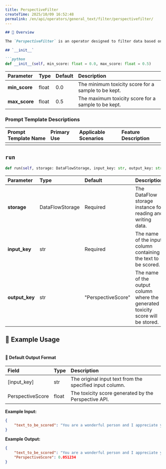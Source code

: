 ```yaml
---
title: PerspectiveFilter
createTime: 2025/10/09 16:52:48
permalink: /en/api/operators/general_text/filter/perspectivefilter/
---
```


```markdown
## 📘 Overview

The `PerspectiveFilter` is an operator designed to filter data based on toxicity scores provided by the Perspective API. It evaluates input text, assigns a toxicity score, and retains only the data that falls within a specified score range. This is useful for cleaning datasets and removing potentially harmful or toxic content.

## `__init__`

```python
def __init__(self, min_score: float = 0.0, max_score: float = 0.5)
```

| Parameter | Type | Default | Description |
| :--- | :--- | :--- | :--- |
| **min_score** | float | 0.0 | The minimum toxicity score for a sample to be kept. |
| **max_score** | float | 0.5 | The maximum toxicity score for a sample to be kept. |

### Prompt Template Descriptions

| Prompt Template Name | Primary Use | Applicable Scenarios | Feature Description |
| :--- | :--- | :--- | :--- |
| | | | |

## `run`

```python
def run(self, storage: DataFlowStorage, input_key: str, output_key: str = 'PerspectiveScore')
```

| Parameter | Type | Default | Description |
| :--- | :--- | :--- | :--- |
| **storage** | DataFlowStorage | Required | The DataFlow storage instance for reading and writing data. |
| **input_key** | str | Required | The name of the input column containing the text to be scored. |
| **output_key** | str | "PerspectiveScore" | The name of the output column where the generated toxicity score will be stored. |

## 🧠 Example Usage

```python

```

#### 🧾 Default Output Format

| Field | Type | Description |
| :--- | :--- | :--- |
| [input_key] | str | The original input text from the specified input column. |
| PerspectiveScore | float | The toxicity score generated by the Perspective API. |

**Example Input:**
```json
{
    "text_to_be_scored": "You are a wonderful person and I appreciate your help."
}
```

**Example Output:**
```json
{
    "text_to_be_scored": "You are a wonderful person and I appreciate your help.",
    "PerspectiveScore": 0.051234
}
```
```
